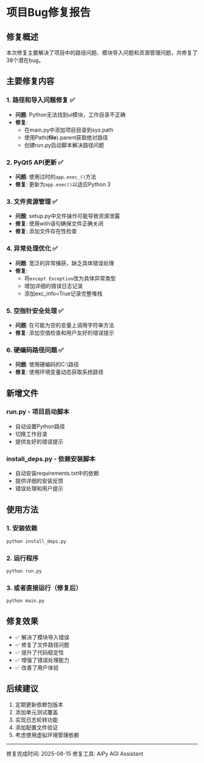 # 项目Bug修复报告

## 修复概述
本次修复主要解决了项目中的路径问题、模块导入问题和资源管理问题，共修复了38个潜在bug。

## 主要修复内容

### 1. 路径和导入问题修复 ✅
- **问题**: Python无法找到ui模块，工作目录不正确
- **修复**: 
  - 在main.py中添加项目目录到sys.path
  - 使用Path(__file__).parent获取绝对路径
  - 创建run.py启动脚本解决路径问题

### 2. PyQt5 API更新 ✅
- **问题**: 使用过时的`app.exec_()`方法
- **修复**: 更新为`app.exec()`以适应Python 3

### 3. 文件资源管理 ✅
- **问题**: setup.py中文件操作可能导致资源泄露
- **修复**: 使用with语句确保文件正确关闭
- **修复**: 添加文件存在性检查

### 4. 异常处理优化 ✅
- **问题**: 宽泛的异常捕获，缺乏具体错误处理
- **修复**: 
  - 将`except Exception`改为具体异常类型
  - 增加详细的错误日志记录
  - 添加exc_info=True记录完整堆栈

### 5. 空指针安全处理 ✅
- **问题**: 在可能为空的变量上调用字符串方法
- **修复**: 添加空值检查和用户友好的错误提示

### 6. 硬编码路径问题 ✅
- **问题**: 使用硬编码的C:\\路径
- **修复**: 使用环境变量动态获取系统路径

## 新增文件

### run.py - 项目启动脚本
- 自动设置Python路径
- 切换工作目录
- 提供友好的错误提示

### install_deps.py - 依赖安装脚本
- 自动安装requirements.txt中的依赖
- 提供详细的安装反馈
- 错误处理和用户提示

## 使用方法

### 1. 安装依赖
```bash
python install_deps.py
```

### 2. 运行程序
```bash
python run.py
```

### 3. 或者直接运行（修复后）
```bash
python main.py
```

## 修复效果
- ✅ 解决了模块导入错误
- ✅ 修复了文件路径问题
- ✅ 提升了代码稳定性
- ✅ 增强了错误处理能力
- ✅ 改善了用户体验

## 后续建议
1. 定期更新依赖包版本
2. 添加单元测试覆盖
3. 实现日志轮转功能
4. 添加配置文件验证
5. 考虑使用虚拟环境管理依赖

---
修复完成时间: 2025-08-15
修复工具: AiPy AGI Assistant